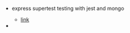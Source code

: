 * express supertest testing with jest and mongo 
  - <a href="https://rahmanfadhil.com/test-express-with-supertest/" rel="noopener noreferrer">link</a>

* 
